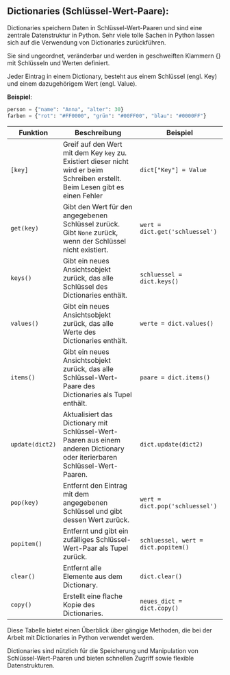 ## Dictionaries (Schlüssel-Wert-Paare):

Dictionaries speichern Daten in Schlüssel-Wert-Paaren und sind eine zentrale Datenstruktur in Python. Sehr viele
tolle Sachen in Python lassen sich auf die Verwendung von Dictionaries zurückführen.

Sie sind ungeordnet, veränderbar und werden in geschweiften Klammern {} mit Schlüsseln und Werten definiert.

Jeder Eintrag in einem Dictionary, besteht aus einem Schlüssel (engl. Key) und einem dazugehörigem Wert (engl. Value).

**Beispiel**:

```python
person = {"name": "Anna", "alter": 30}
farben = {"rot": "#FF0000", "grün": "#00FF00", "blau": "#0000FF"}
```

| Funktion        | Beschreibung                                                                                                                     | Beispiel                            |
|-----------------|----------------------------------------------------------------------------------------------------------------------------------|-------------------------------------|
| `[key]`         | Greif auf den Wert mit dem Key `key` zu. Existiert dieser nicht wird er beim Schreiben erstellt. Beim Lesen gibt es einen Fehler | `dict["Key"] = Value`               |
| `get(key)`      | Gibt den Wert für den angegebenen Schlüssel zurück. Gibt `None` zurück, wenn der Schlüssel nicht existiert.                      | `wert = dict.get('schluessel')`     |
| `keys()`        | Gibt ein neues Ansichtsobjekt zurück, das alle Schlüssel des Dictionaries enthält.                                               | `schluessel = dict.keys()`          |
| `values()`      | Gibt ein neues Ansichtsobjekt zurück, das alle Werte des Dictionaries enthält.                                                   | `werte = dict.values()`             |
| `items()`       | Gibt ein neues Ansichtsobjekt zurück, das alle Schlüssel-Wert-Paare des Dictionaries als Tupel enthält.                          | `paare = dict.items()`              |
| `update(dict2)` | Aktualisiert das Dictionary mit Schlüssel-Wert-Paaren aus einem anderen Dictionary oder iterierbaren Schlüssel-Wert-Paaren.      | `dict.update(dict2)`                |
| `pop(key)`      | Entfernt den Eintrag mit dem angegebenen Schlüssel und gibt dessen Wert zurück.                                                  | `wert = dict.pop('schluessel')`     |
| `popitem()`     | Entfernt und gibt ein zufälliges Schlüssel-Wert-Paar als Tupel zurück.                                                           | `schluessel, wert = dict.popitem()` |
| `clear()`       | Entfernt alle Elemente aus dem Dictionary.                                                                                       | `dict.clear()`                      |
| `copy()`        | Erstellt eine flache Kopie des Dictionaries.                                                                                     | `neues_dict = dict.copy()`          |

Diese Tabelle bietet einen Überblick über gängige Methoden, die bei der Arbeit mit Dictionaries in Python verwendet
werden.

Dictionaries sind nützlich für die Speicherung und Manipulation von Schlüssel-Wert-Paaren und bieten schnellen
Zugriff sowie flexible Datenstrukturen.